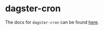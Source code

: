 # dagster-cron

The docs for `dagster-cron` can be found
[here](https://docs.dagster.io/docs/apidocs/libraries/dagster_cron).

